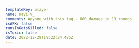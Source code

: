 ```yaml
---
templateKey: player
name: KayiTV_
comments: Anyone with this tag - 600 damage in 13 rounds.
isAFK: false
runsInGetsKilled: false
isToxic: false
date: 2022-12-29T19:22:24.485Z
---
```

